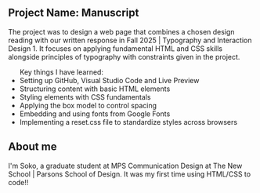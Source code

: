 <h2>Project Name: Manuscript</h2>
<p>The project was to design a web page that combines a chosen design reading with our written response in Fall 2025 | Typography and Interaction Design 1.
It focuses on applying fundamental HTML and CSS skills alongside principles of typography with constraints given in the project.
</p>

<ul> Key things I have learned:
<li>Setting up GitHub, Visual Studio Code and Live Preview</li>
<li>Structuring content with basic HTML elements</li>
<li>Styling elements with CSS fundamentals</li>
<li>Applying the box model to control spacing</li>
<li>Embedding and using fonts from Google Fonts</li>
<li>Implementing a reset.css file to standardize styles across browsers</li>
</ul>

<h2>About me</h2>
<p>I'm Soko, a graduate student at MPS Communication Design at The New School | Parsons School of Design. It was my first time using HTML/CSS to code!!</p>
